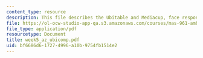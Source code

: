 ```yaml
---
content_type: resource
description: This file describes the Ubitable and Mediacup, face responsive interfaces.
file: https://ol-ocw-studio-app-qa.s3.amazonaws.com/courses/mas-961-ambient-intelligence-spring-2005/bf6686d617274996a10b9754fb1514e2_week5_az_ubicomp.pdf
file_type: application/pdf
resourcetype: Document
title: week5_az_ubicomp.pdf
uid: bf6686d6-1727-4996-a10b-9754fb1514e2
---
```

